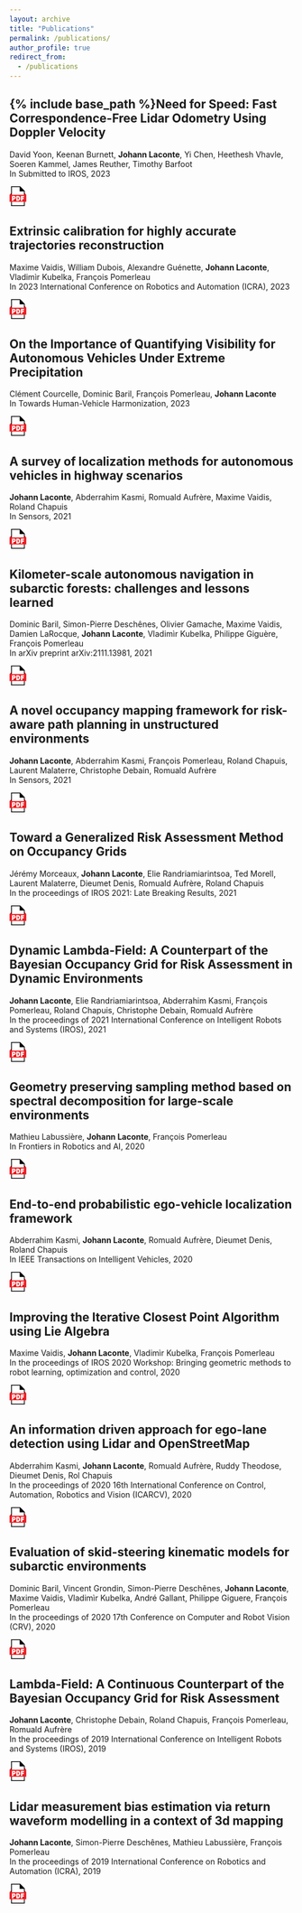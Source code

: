 ```yaml
---
layout: archive
title: "Publications"
permalink: /publications/
author_profile: true
redirect_from:
  - /publications
---
```


{% include base_path %}Need for Speed: Fast Correspondence-Free Lidar Odometry Using Doppler Velocity
------
 David Yoon,  Keenan Burnett,  **Johann Laconte**,  Yi Chen,  Heethesh Vhavle,  Soeren Kammel,  James Reuther,  Timothy Barfoot  
In Submitted to IROS, 2023  

[![pdf](../images/pdf_icon.png)](https://scholar.google.com/scholar?q=Need+for+Speed:+Fast+Correspondence+Free+Lidar+Odometry+Using+Doppler+Velocity)

Extrinsic calibration for highly accurate trajectories reconstruction
------
 Maxime Vaidis,  William Dubois,  Alexandre Guénette,  **Johann Laconte**,  Vladimìr Kubelka,  François Pomerleau  
In 2023 International Conference on Robotics and Automation (ICRA), 2023  

[![pdf](../images/pdf_icon.png)](https://scholar.google.com/scholar?q=Extrinsic+calibration+for+highly+accurate+trajectories+reconstruction)

On the Importance of Quantifying Visibility for Autonomous Vehicles Under Extreme Precipitation
------
 Clément Courcelle,  Dominic Baril,  François Pomerleau,  **Johann Laconte**  
In Towards Human-Vehicle Harmonization, 2023  

[![pdf](../images/pdf_icon.png)](https://scholar.google.com/scholar?q=On+the+Importance+of+Quantifying+Visibility+for+Autonomous+Vehicles+Under+Extreme+Precipitation)

A survey of localization methods for autonomous vehicles in highway scenarios
------
 **Johann Laconte**,  Abderrahim Kasmi,  Romuald Aufrère,  Maxime Vaidis,  Roland Chapuis  
In Sensors, 2021  

[![pdf](../images/pdf_icon.png)](https://scholar.google.com/scholar?q=A+survey+of+localization+methods+for+autonomous+vehicles+in+highway+scenarios)

Kilometer-scale autonomous navigation in subarctic forests: challenges and lessons learned
------
 Dominic Baril,  Simon-Pierre Deschênes,  Olivier Gamache,  Maxime Vaidis,  Damien LaRocque,  **Johann Laconte**,  Vladimìr Kubelka,  Philippe Giguère,  François Pomerleau  
In arXiv preprint arXiv:2111.13981, 2021  

[![pdf](../images/pdf_icon.png)](https://scholar.google.com/scholar?q=Kilometer+scale+autonomous+navigation+in+subarctic+forests:+challenges+and+lessons+learned)

A novel occupancy mapping framework for risk-aware path planning in unstructured environments
------
 **Johann Laconte**,  Abderrahim Kasmi,  François Pomerleau,  Roland Chapuis,  Laurent Malaterre,  Christophe Debain,  Romuald Aufrère  
In Sensors, 2021  

[![pdf](../images/pdf_icon.png)](https://scholar.google.com/scholar?q=A+novel+occupancy+mapping+framework+for+risk+aware+path+planning+in+unstructured+environments)

Toward a Generalized Risk Assessment Method on Occupancy Grids
------
 Jérémy Morceaux,  **Johann Laconte**,  Elie Randriamiarintsoa,  Ted Morell,  Laurent Malaterre,  Dieumet Denis,  Romuald Aufrère,  Roland Chapuis  
In the proceedings of IROS 2021: Late Breaking Results, 2021  

[![pdf](../images/pdf_icon.png)](https://scholar.google.com/scholar?q=Toward+a+Generalized+Risk+Assessment+Method+on+Occupancy+Grids)

Dynamic Lambda-Field: A Counterpart of the Bayesian Occupancy Grid for Risk Assessment in Dynamic Environments
------
 **Johann Laconte**,  Elie Randriamiarintsoa,  Abderrahim Kasmi,  François Pomerleau,  Roland Chapuis,  Christophe Debain,  Romuald Aufrère  
In the proceedings of 2021 International Conference on Intelligent Robots and Systems (IROS), 2021  

[![pdf](../images/pdf_icon.png)](https://scholar.google.com/scholar?q=Dynamic+Lambda+Field:+A+Counterpart+of+the+Bayesian+Occupancy+Grid+for+Risk+Assessment+in+Dynamic+Environments)

Geometry preserving sampling method based on spectral decomposition for large-scale environments
------
 Mathieu Labussière,  **Johann Laconte**,  François Pomerleau  
In Frontiers in Robotics and AI, 2020  

[![pdf](../images/pdf_icon.png)](https://scholar.google.com/scholar?q=Geometry+preserving+sampling+method+based+on+spectral+decomposition+for+large+scale+environments)

End-to-end probabilistic ego-vehicle localization framework
------
 Abderrahim Kasmi,  **Johann Laconte**,  Romuald Aufrère,  Dieumet Denis,  Roland Chapuis  
In IEEE Transactions on Intelligent Vehicles, 2020  

[![pdf](../images/pdf_icon.png)](https://scholar.google.com/scholar?q=End+to+end+probabilistic+ego+vehicle+localization+framework)

Improving the Iterative Closest Point Algorithm using Lie Algebra
------
 Maxime Vaidis,  **Johann Laconte**,  Vladimìr Kubelka,  François Pomerleau  
In the proceedings of IROS 2020 Workshop: Bringing geometric methods to robot learning, optimization and control, 2020  

[![pdf](../images/pdf_icon.png)](https://scholar.google.com/scholar?q=Improving+the+Iterative+Closest+Point+Algorithm+using+Lie+Algebra)

An information driven approach for ego-lane detection using Lidar and OpenStreetMap
------
 Abderrahim Kasmi,  **Johann Laconte**,  Romuald Aufrère,  Ruddy Theodose,  Dieumet Denis,  Rol Chapuis  
In the proceedings of 2020 16th International Conference on Control, Automation, Robotics and Vision (ICARCV), 2020  

[![pdf](../images/pdf_icon.png)](https://scholar.google.com/scholar?q=An+information+driven+approach+for+ego+lane+detection+using+Lidar+and+OpenStreetMap)

Evaluation of skid-steering kinematic models for subarctic environments
------
 Dominic Baril,  Vincent Grondin,  Simon-Pierre Deschênes,  **Johann Laconte**,  Maxime Vaidis,  Vladimìr Kubelka,  André Gallant,  Philippe Giguere,  François Pomerleau  
In the proceedings of 2020 17th Conference on Computer and Robot Vision (CRV), 2020  

[![pdf](../images/pdf_icon.png)](https://scholar.google.com/scholar?q=Evaluation+of+skid+steering+kinematic+models+for+subarctic+environments)

Lambda-Field: A Continuous Counterpart of the Bayesian Occupancy Grid for Risk Assessment
------
 **Johann Laconte**,  Christophe Debain,  Roland Chapuis,  François Pomerleau,  Romuald Aufrère  
In the proceedings of 2019 International Conference on Intelligent Robots and Systems (IROS), 2019  

[![pdf](../images/pdf_icon.png)](https://scholar.google.com/scholar?q=Lambda+Field:+A+Continuous+Counterpart+of+the+Bayesian+Occupancy+Grid+for+Risk+Assessment)

Lidar measurement bias estimation via return waveform modelling in a context of 3d mapping
------
 **Johann Laconte**,  Simon-Pierre Deschênes,  Mathieu Labussière,  François Pomerleau  
In the proceedings of 2019 International Conference on Robotics and Automation (ICRA), 2019  

[![pdf](../images/pdf_icon.png)](https://scholar.google.com/scholar?q=Lidar+measurement+bias+estimation+via+return+waveform+modelling+in+a+context+of+3d+mapping)

